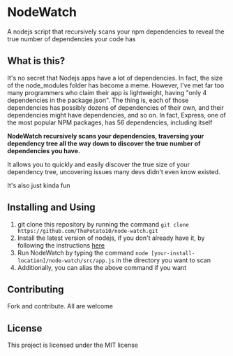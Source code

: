# NodeWatch
A nodejs script that recursively scans your npm dependencies to reveal the true number of dependencies your code has

## What is this?

It's no secret that Nodejs apps have a lot of dependencies. In fact, the size of the node_modules folder has become a meme. However, I've met far too many programmers who claim their app is lightweight, having "only 4 dependencies in the package.json". The thing is, each of those dependencies has possibly dozens of dependencies of their own, and their dependencies might have dependencies, and so on. In fact, Express, one of the most popular NPM packages, has 56 dependencies, including itself

__NodeWatch recursively scans your dependencies, traversing your dependency tree all the way down to discover the true number of dependencies you have.__

It allows you to quickly and easily discover the true size of your dependency tree, uncovering issues many devs didn't even know existed.

It's also just kinda fun

## Installing and Using

1. git clone this repository by running the command `git clone https://github.com/ThePotato10/node-watch.git`
2. Install the latest version of nodejs, if you don't already have it, by following the instructions [here](https://nodejs.dev/learn/how-to-install-nodejs)
3. Run NodeWatch by typing the command `node [your-install-location]/node-watch/src/app.js` in the directory you want to scan
4. Additionally, you can alias the above command if you want

## Contributing

Fork and contribute. All are welcome

## License

This project is licensed under the MIT license
